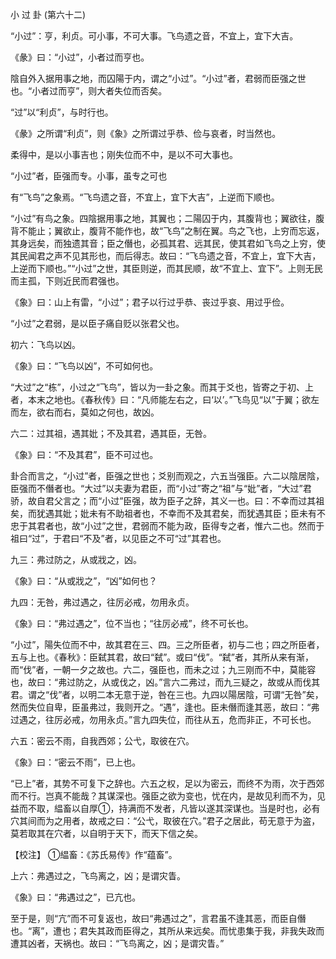 小 过 卦 (第六十二)

“小过”：亨，利贞。可小事，不可大事。飞鸟遗之音，不宜上，宜下大吉。

《彖》曰：“小过”，小者过而亨也。

陰自外入据用事之地，而囚陽于内，谓之“小过”。“小过”者，君弱而臣强之世也。“小者过而亨”，则大者失位而否矣。

“过”以“利贞”，与时行也。

《彖》之所谓“利贞”，则《象》之所谓过乎恭、俭与哀者，时当然也。

柔得中，是以小事吉也；刚失位而不中，是以不可大事也。

“小过”者，臣强而专。小事，虽专之可也

有“飞鸟”之象焉。“飞鸟遗之音，不宜上，宜下大吉”，上逆而下顺也。

“小过”有鸟之象。四陰据用事之地，其翼也；二陽囚于内，其腹背也；翼欲往，腹背不能止；翼欲止，腹背不能作也，故“飞鸟”之制在翼。鸟之飞也，上穷而忘返，其身远矣，而独遗其音；臣之僭也，必孤其君、远其民，使其君如飞鸟之上穷，使其民闻君之声不见其形也，而后得志。故曰：“飞鸟遗之音，不宜上，宜下大吉，上逆而下顺也。”“小过”之世，其臣则逆，而其民顺，故“不宜上、宜下”。上则无民而主孤，下则近民而君强也。

《象》曰：山上有雷，“小过”；君子以行过乎恭、丧过乎哀、用过乎俭。

“小过”之君弱，是以臣子痛自贬以张君父也。

初六：飞鸟以凶。

《象》曰：“飞鸟以凶”，不可如何也。

“大过”之“栋”，小过之“飞鸟”，皆以为一卦之象。而其于爻也，皆寄之于初、上者，本末之地也。《春秋传》曰：“凡师能左右之，曰‘以’。”飞鸟见“以”于翼；欲左而左，欲右而右，莫如之何也，故凶。

六二：过其祖，遇其妣；不及其君，遇其臣，无咎。

《象》曰：“不及其君”，臣不可过也。

卦合而言之，“小过”者，臣强之世也；爻别而观之，六五当强臣。六二以陰居陰，臣强而不僭者也。“大过”以夫妻为君臣，而“小过”寄之“祖”与“妣”者，“大过”君骄，故自君父言之；而“小过”臣强，故为臣子之辞，其义一也。曰：不幸而过其祖矣，而犹遇其妣；妣未有不助祖者也，不幸而不及其君矣，而犹遇其臣；臣未有不忠于其君者也，故“小过”之世，君弱而不能为政，臣得专之者，惟六二也。然而于祖曰“过”，于君曰“不及”者，以见臣之不可“过”其君也。

九三：弗过防之，从或戕之，凶。

《象》曰：“从或戕之”，“凶”如何也？

九四：无咎，弗过遇之，往厉必戒，勿用永贞。

《象》曰：“弗过遇之”，位不当也；“往厉必戒”，终不可长也。

“小过”，陽失位而不中，故其君在三、四。三之所臣者，初与二也；四之所臣者，五与上也。《春秋》：臣弑其君，故曰“弑”。或曰“伐”。“弑”者，其所从来有渐，而“伐”者，一朝一夕之故也。六二，强臣也，而未之过；九三刚而不中，莫能容也，故曰：“弗过防之，从或伐之，凶。”言六二弗过，而九三疑之，故或从而伐其君。谓之“伐”者，以明二本无意于逆，咎在三也。九四以陽居陰，可谓“无咎”矣，然而失位自卑，臣虽弗过，我则开之。“遇”，逢也。臣未僭而逢其恶，故曰：“弗过遇之，往厉必戒，勿用永贞。”言九四失位，而往从五，危而非正，不可长也。

六五：密云不雨，自我西郊；公弋，取彼在穴。

《象》曰：“密云不雨”，已上也。

“已上”者，其势不可复下之辞也。六五之权，足以为密云，而终不为雨，次于西郊而不行。岂真不能哉？其谋深也。强臣之欲为变也，忧在内，是故见利而不为，见益而不取，緼畜以自厚①，持满而不发者，凡皆以遂其深谋也。当是时也，必有穴其间而为之用者，故戒之曰：“公弋，取彼在穴。”君子之居此，苟无意于为盗，莫若取其在穴者，以自明于天下，而天下信之矣。

【校注】 ①緼畜：《苏氏易传》作“蕴畜”。

上六：弗遇过之，飞鸟离之，凶；是谓灾眚。

《象》曰：“弗遇过之”，已亢也。

至于是，则“亢”而不可复返也，故曰“弗遇过之”，言君虽不逢其恶，而臣自僭也。“离”，遭也；君失其政而臣得之，其所从来远矣。而忧患集于我，非我失政而遭其凶者，天祸也。故曰：“飞鸟离之，凶；是谓灾眚。”

